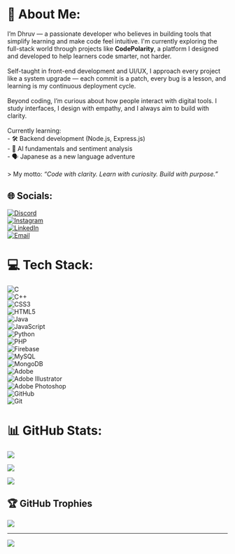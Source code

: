 # 💫 About Me:
I’m Dhruv — a passionate developer who believes in building tools that simplify learning and make code feel intuitive. I'm currently exploring the full-stack world through projects like **CodePolarity**, a platform I designed and developed to help learners code smarter, not harder.<br><br>Self-taught in front-end development and UI/UX, I approach every project like a system upgrade — each commit is a patch, every bug is a lesson, and learning is my continuous deployment cycle.<br><br>Beyond coding, I’m curious about how people interact with digital tools. I study interfaces, I design with empathy, and I always aim to build with clarity.<br><br>Currently learning:<br>- 🛠️ Backend development (Node.js, Express.js)<br>- 🧠 AI fundamentals and sentiment analysis<br>- 🗣️ Japanese as a new language adventure<br><br>> My motto: *“Code with clarity. Learn with curiosity. Build with purpose.”*<br>


## 🌐 Socials:
[![Discord](https://img.shields.io/badge/Discord-%237289DA.svg?logo=discord&logoColor=white&style=for-the-badge&color=2C3E50)](https://discord.gg/UEEjxwBV)  
[![Instagram](https://img.shields.io/badge/Instagram-%23E4405F.svg?logo=Instagram&logoColor=white&style=for-the-badge&color=2C3E50)](https://instagram.com/___dhruvvv_)  
[![LinkedIn](https://img.shields.io/badge/LinkedIn-%230077B5.svg?logo=linkedin&logoColor=white&style=for-the-badge&color=2C3E50)](https://www.linkedin.com/in/dhruv-soni-094811285)  
[![Email](https://img.shields.io/badge/Email-D14836?logo=gmail&logoColor=white&style=for-the-badge&color=2C3E50)](mailto:Dhruvsoni930@gmail.com)





# 💻 Tech Stack:
![C](https://img.shields.io/badge/c-%2300599C.svg?style=for-the-badge&logo=c&logoColor=white&color=2C3E50)  
![C++](https://img.shields.io/badge/c++-%2300599C.svg?style=for-the-badge&logo=c%2B%2B&logoColor=white&color=2C3E50)  
![CSS3](https://img.shields.io/badge/css3-%231572B6.svg?style=for-the-badge&logo=css3&logoColor=white&color=34495E)  
![HTML5](https://img.shields.io/badge/html5-%23E34F26.svg?style=for-the-badge&logo=html5&logoColor=white&color=34495E)  
![Java](https://img.shields.io/badge/java-%23ED8B00.svg?style=for-the-badge&logo=openjdk&logoColor=white&color=3A4B6D)  
![JavaScript](https://img.shields.io/badge/javascript-%23323330.svg?style=for-the-badge&logo=javascript&logoColor=%23F7DF1E&color=2C3E50)  
![Python](https://img.shields.io/badge/python-3670A0?style=for-the-badge&logo=python&logoColor=ffdd54&color=34495E)  
![PHP](https://img.shields.io/badge/php-%23777BB4.svg?style=for-the-badge&logo=php&logoColor=white&color=2C3E50)  
![Firebase](https://img.shields.io/badge/firebase-a08021?style=for-the-badge&logo=firebase&logoColor=ffcd34&color=2C3E50)  
![MySQL](https://img.shields.io/badge/mysql-4479A1.svg?style=for-the-badge&logo=mysql&logoColor=white&color=34495E)  
![MongoDB](https://img.shields.io/badge/MongoDB-%234ea94b.svg?style=for-the-badge&logo=mongodb&logoColor=white&color=34495E)  
![Adobe](https://img.shields.io/badge/adobe-%23FF0000.svg?style=for-the-badge&logo=adobe&logoColor=white&color=2C3E50)  
![Adobe Illustrator](https://img.shields.io/badge/adobe%20illustrator-%23FF9A00.svg?style=for-the-badge&logo=adobe%20illustrator&logoColor=white&color=34495E)  
![Adobe Photoshop](https://img.shields.io/badge/adobe%20photoshop-%2331A8FF.svg?style=for-the-badge&logo=adobe%20photoshop&logoColor=white&color=2C3E50)  
![GitHub](https://img.shields.io/badge/github-%23121011.svg?style=for-the-badge&logo=github&logoColor=white&color=2C3E50)  
![Git](https://img.shields.io/badge/git-%23F05033.svg?style=for-the-badge&logo=git&logoColor=white&color=34495E)

# 📊 GitHub Stats:
<!-- GitHub Stats Card -->
![](https://github-readme-stats.vercel.app/api?username=Dhruv-cmd7&theme=github_dark&hide_border=true&include_all_commits=false&count_private=false&card_width=400&border_radius=10)

<!-- GitHub Streak Stats Card -->
![](https://nirzak-streak-stats.vercel.app/?user=Dhruv-cmd7&theme=github_dark&hide_border=true&card_width=400&border_radius=10)

<!-- Top Languages Card -->
![](https://github-readme-stats.vercel.app/api/top-langs/?username=Dhruv-cmd7&theme=github_dark&hide_border=true&include_all_commits=false&count_private=false&layout=compact&card_width=400&border_radius=10)


## 🏆 GitHub Trophies
![](https://github-profile-trophy.vercel.app/?username=Dhruv-cmd7&theme=dark&no-frame=true&no-bg=true&margin-w=4)

---
[![](https://visitcount.itsvg.in/api?id=Dhruv-cmd7&icon=2&color=7)](https://visitcount.itsvg.in)

<!-- Proudly created with GPRM ( https://gprm.itsvg.in ) -->
